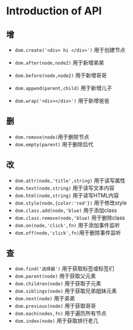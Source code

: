 # Introduction of API

## 增

* `dom.create('<div> hi </div>')` 用于创建节点

* `dom.after(node,node2)` 用于新增弟弟
* `dom.before(node,node2)` 用于新增哥哥
* `dom.append(parent,child)` 用于新增儿子
* `dom.wrap('<div></div>')` 用于新增爸爸

## 删

* `dom.remove(node)`用于删除节点
* `dom.empty(parent)` 用于删除后代

## 改

* `dom.attr(node,'title',string)` 用于读写属性
* `dom.text(node,string)` 用于读写文本内容
* `dom.html(node,string)` 用于读写HTML内容
* `dom.style(node,{color:'red'})` 用于修改style
* `dom.class.add(node,'blue)` 用于添加class
* `dom.class.remove(node,'blue)` 用于删除class
* `dom.on(node,'click',fn)` 用于添加事件监听
* `dom.off(node,'click',fn)`用于删除事件监听

## 查

* `dom.find('选择器')` 用于获取标签或标签们
* `dom.parent(node)` 用于获取父元素
* `dom.children(node)` 用于获取子元素
* `dom.siblings(node)` 用于获取兄弟姐妹元素
* `dom.next(node)` 用于弟弟
* `dom.previous(node)` 用于获取哥哥
* `dom.each(nodes,fn)` 用于遍历所有节点
* `dom.index(node)` 用于获取排行老几